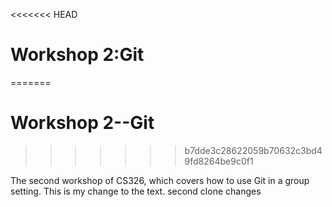 <<<<<<< HEAD
# Workshop 2:Git
=======
# Workshop 2--Git
>>>>>>> b7dde3c28622059b70632c3bd49fd8264be9c0f1

The second workshop of CS326, which covers how to use Git in a group setting.
This is my change to the text.
second clone changes
